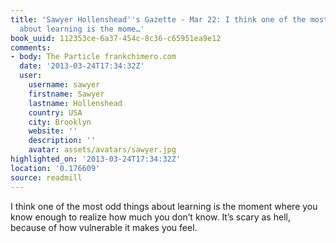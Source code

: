 ```yaml
---
title: 'Sawyer Hollenshead''s Gazette - Mar 22: I think one of the most odd things
  about learning is the mome…'
book_uuid: 112353ce-6a37-454c-8c36-c65951ea9e12
comments:
- body: The Particle frankchimero.com
  date: '2013-03-24T17:34:32Z'
  user:
    username: sawyer
    firstname: Sawyer
    lastname: Hollenshead
    country: USA
    city: Brooklyn
    website: ''
    description: ''
    avatar: assets/avatars/sawyer.jpg
highlighted_on: '2013-03-24T17:34:32Z'
location: '0.176609'
source: readmill
---
```


I think one of the most odd things about learning is the moment where you know enough to realize how much you don’t know. It’s scary as hell, because of how vulnerable it makes you feel.